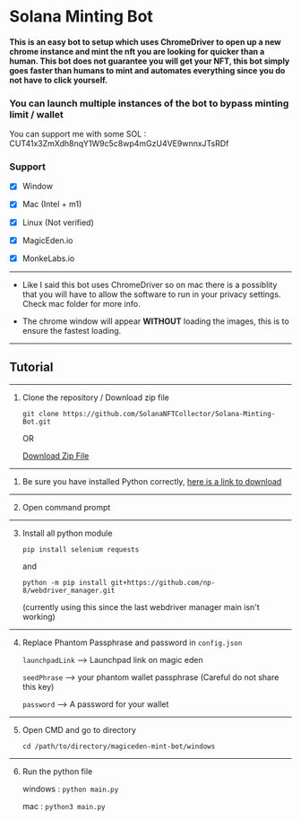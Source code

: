 # Solana Minting Bot

#### This is an easy bot to setup which uses ChromeDriver to open up a new chrome instance and mint the nft you are looking for quicker than a human. This bot does not guarantee you will get your NFT, this bot simply goes faster than humans to mint and automates everything since you do not have to click yourself.

### You can launch multiple instances of the bot to bypass minting limit / wallet

You can support me with some SOL : CUT41x3ZmXdh8nqY1W9c5c8wp4mGzU4VE9wnnxJTsRDf

### Support

-   [x] Window
-   [x] Mac (Intel + m1)
-   [x] Linux (Not verified)

-   [x] MagicEden.io
-   [x] MonkeLabs.io

---

-   Like I said this bot uses ChromeDriver so on mac there is a possiblity that you will have to allow the software to run in your privacy settings. Check mac folder for more info.

-   The chrome window will appear **WITHOUT** loading the images, this is to ensure the fastest loading.

---

## Tutorial

---

1. Clone the repository / Download zip file

    `git clone https://github.com/SolanaNFTCollector/Solana-Minting-Bot.git`

    OR

    [Download Zip File](https://github.com/SolanaNFTCollector/Solana-Minting-Bot/archive/refs/heads/main.zip)

---

1. Be sure you have installed Python correctly, [here is a link to download](https://www.python.org/downloads/)

---

2. Open command prompt

---

3. Install all python module

   `pip install selenium requests`
   
   and

   `python -m pip install git+https://github.com/np-8/webdriver_manager.git`

   (currently using this since the last webdriver manager main isn't working)

---

4. Replace Phantom Passphrase and password in `config.json`

    `launchpadLink` --> Launchpad link on magic eden

    `seedPhrase` --> your phantom wallet passphrase (Careful do not share this key)

    `password` --> A password for your wallet

---

5. Open CMD and go to directory

    `cd /path/to/directory/magiceden-mint-bot/windows`

---

6. Run the python file

    windows : `python main.py`

    mac : `python3 main.py`
